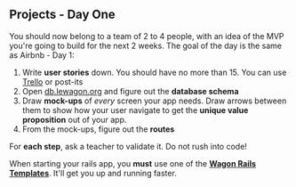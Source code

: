 ## Projects - Day One

You should now belong to a team of 2 to 4 people, with an idea of the MVP you're going
to build for the next 2 weeks. The goal of the day is the same as Airbnb - Day 1:

1. Write **user stories** down. You should have no more than 15. You can use [Trello](http://trello.com) or post-its
1. Open [db.lewagon.org](http://db.lewagon.org) and figure out the **database schema**
1. Draw **mock-ups** of *every* screen your app needs. Draw arrows between them to show how your user navigate to get the **unique value proposition** out of your app.
1. From the mock-ups, figure out the **routes**

For **each step**, ask a teacher to validate it. Do not rush into code!

When starting your rails app, you **must** use one of the [**Wagon Rails Templates**](https://github.com/lewagon/rails-templates). It'll get you up and running faster.
